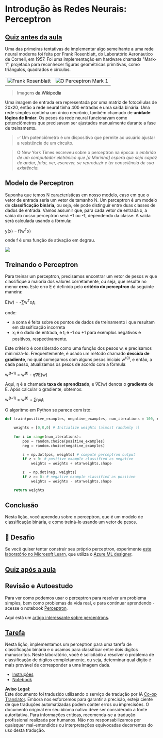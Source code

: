 <!--
CO_OP_TRANSLATOR_METADATA:
{
  "original_hash": "0c37770bba4fff3c71dc00eb261ee61b",
  "translation_date": "2025-08-26T10:38:50+00:00",
  "source_file": "lessons/3-NeuralNetworks/03-Perceptron/README.md",
  "language_code": "br"
}
-->
# Introdução às Redes Neurais: Perceptron

## [Quiz antes da aula](https://ff-quizzes.netlify.app/en/ai/quiz/5)

Uma das primeiras tentativas de implementar algo semelhante a uma rede neural moderna foi feita por Frank Rosenblatt, do Laboratório Aeronáutico de Cornell, em 1957. Foi uma implementação em hardware chamada "Mark-1", projetada para reconhecer figuras geométricas primitivas, como triângulos, quadrados e círculos.

|      |      |
|--------------|-----------|
|<img src='images/Rosenblatt-wikipedia.jpg' alt='Frank Rosenblatt'/> | <img src='images/Mark_I_perceptron_wikipedia.jpg' alt='O Perceptron Mark 1' />|

> Imagens [da Wikipedia](https://en.wikipedia.org/wiki/Perceptron)

Uma imagem de entrada era representada por uma matriz de fotocélulas de 20x20, então a rede neural tinha 400 entradas e uma saída binária. Uma rede simples continha um único neurônio, também chamado de **unidade lógica de limiar**. Os pesos da rede neural funcionavam como potenciômetros que precisavam ser ajustados manualmente durante a fase de treinamento.

> ✅ Um potenciômetro é um dispositivo que permite ao usuário ajustar a resistência de um circuito.

> O New York Times escreveu sobre o perceptron na época: *o embrião de um computador eletrônico que [a Marinha] espera que seja capaz de andar, falar, ver, escrever, se reproduzir e ter consciência de sua existência.*

## Modelo de Perceptron

Suponha que temos N características em nosso modelo, caso em que o vetor de entrada seria um vetor de tamanho N. Um perceptron é um modelo de **classificação binária**, ou seja, ele pode distinguir entre duas classes de dados de entrada. Vamos assumir que, para cada vetor de entrada x, a saída do nosso perceptron será +1 ou -1, dependendo da classe. A saída será calculada usando a fórmula:

y(x) = f(w<sup>T</sup>x)

onde f é uma função de ativação em degrau.

<!-- img src="http://www.sciweavers.org/tex2img.php?eq=f%28x%29%20%3D%20%5Cbegin%7Bcases%7D%0A%20%20%20%20%20%20%20%20%20%2B1%20%26%20x%20%5Cgeq%200%20%5C%5C%0A%20%20%20%20%20%20%20%20%20-1%20%26%20x%20%3C%200%0A%20%20%20%20%20%20%20%5Cend%7Bcases%7D%20%5C%5C%0A&bc=White&fc=Black&im=jpg&fs=12&ff=arev&edit=0" align="center" border="0" alt="f(x) = \begin{cases} +1 & x \geq 0 \\ -1 & x < 0 \end{cases} \\" width="154" height="50" / -->
<img src="images/activation-func.png"/>

## Treinando o Perceptron

Para treinar um perceptron, precisamos encontrar um vetor de pesos w que classifique a maioria dos valores corretamente, ou seja, que resulte no menor **erro**. Este erro E é definido pelo **critério do perceptron** da seguinte maneira:

E(w) = -∑w<sup>T</sup>x<sub>i</sub>t<sub>i</sub>

onde:

* a soma é feita sobre os pontos de dados de treinamento i que resultam em classificação incorreta
* x<sub>i</sub> é o dado de entrada, e t<sub>i</sub> é -1 ou +1 para exemplos negativos e positivos, respectivamente.

Este critério é considerado como uma função dos pesos w, e precisamos minimizá-lo. Frequentemente, é usado um método chamado **descida de gradiente**, no qual começamos com alguns pesos iniciais w<sup>(0)</sup>, e então, a cada passo, atualizamos os pesos de acordo com a fórmula:

w<sup>(t+1)</sup> = w<sup>(t)</sup> - η∇E(w)

Aqui, η é a chamada **taxa de aprendizado**, e ∇E(w) denota o **gradiente** de E. Após calcular o gradiente, obtemos:

w<sup>(t+1)</sup> = w<sup>(t)</sup> + ∑ηx<sub>i</sub>t<sub>i</sub>

O algoritmo em Python se parece com isto:

```python
def train(positive_examples, negative_examples, num_iterations = 100, eta = 1):

    weights = [0,0,0] # Initialize weights (almost randomly :)
        
    for i in range(num_iterations):
        pos = random.choice(positive_examples)
        neg = random.choice(negative_examples)

        z = np.dot(pos, weights) # compute perceptron output
        if z < 0: # positive example classified as negative
            weights = weights + eta*weights.shape

        z  = np.dot(neg, weights)
        if z >= 0: # negative example classified as positive
            weights = weights - eta*weights.shape

    return weights
```

## Conclusão

Nesta lição, você aprendeu sobre o perceptron, que é um modelo de classificação binária, e como treiná-lo usando um vetor de pesos.

## 🚀 Desafio

Se você quiser tentar construir seu próprio perceptron, experimente [este laboratório no Microsoft Learn](https://docs.microsoft.com/en-us/azure/machine-learning/component-reference/two-class-averaged-perceptron?WT.mc_id=academic-77998-cacaste), que utiliza o [Azure ML designer](https://docs.microsoft.com/en-us/azure/machine-learning/concept-designer?WT.mc_id=academic-77998-cacaste).

## [Quiz após a aula](https://ff-quizzes.netlify.app/en/ai/quiz/6)

## Revisão e Autoestudo

Para ver como podemos usar o perceptron para resolver um problema simples, bem como problemas da vida real, e para continuar aprendendo - acesse o notebook [Perceptron](../../../../../lessons/3-NeuralNetworks/03-Perceptron/Perceptron.ipynb).

Aqui está um [artigo interessante sobre perceptrons](https://towardsdatascience.com/what-is-a-perceptron-basics-of-neural-networks-c4cfea20c590).

## [Tarefa](lab/README.md)

Nesta lição, implementamos um perceptron para uma tarefa de classificação binária e o usamos para classificar entre dois dígitos manuscritos. Neste laboratório, você é solicitado a resolver o problema de classificação de dígitos completamente, ou seja, determinar qual dígito é mais provável de corresponder a uma imagem dada.

* [Instruções](lab/README.md)
* [Notebook](../../../../../lessons/3-NeuralNetworks/03-Perceptron/lab/PerceptronMultiClass.ipynb)

**Aviso Legal**:  
Este documento foi traduzido utilizando o serviço de tradução por IA [Co-op Translator](https://github.com/Azure/co-op-translator). Embora nos esforcemos para garantir a precisão, esteja ciente de que traduções automatizadas podem conter erros ou imprecisões. O documento original em seu idioma nativo deve ser considerado a fonte autoritativa. Para informações críticas, recomenda-se a tradução profissional realizada por humanos. Não nos responsabilizamos por quaisquer mal-entendidos ou interpretações equivocadas decorrentes do uso desta tradução.